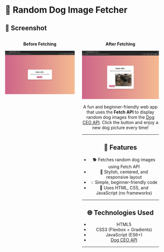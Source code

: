 # 🐶 Random Dog Image Fetcher

## 📸 Screenshot

<div style="display: flex; gap: 24px; justify-content: center; align-items: flex-start;">

<div align="center">
  
**Before Fetching**
  
<img src="preview.png" alt="Dog Fetcher Screenshot" />
</div>

<div align="center">
  
**After Fetching**
  
<img src="loaded.png" alt="Dog After Fetched Screenshot" />

A fun and beginner-friendly web app that uses the **Fetch API** to display random dog images from the [Dog CEO API](https://dog.ceo/dog-api/). Click the button and enjoy a new dog picture every time!

---

## 🚀 Features

- 🐕 Fetches random dog images using Fetch API
- 🎨 Stylish, centered, and responsive layout
- 💡 Simple, beginner-friendly code
- 🧩 Uses HTML, CSS, and JavaScript (no frameworks)

---

## 🌐 Technologies Used

- HTML5
- CSS3 (Flexbox + Gradients)
- JavaScript (ES6+)
- [Dog CEO API](https://dog.ceo/dog-api/)

---



